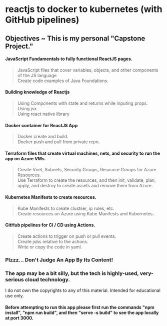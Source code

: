 # reactjs to docker to kubernetes (with GitHub pipelines)<br>
## Objectives ~ This is my personal "Capstone Project."<br>
#### JavaScript Fundamentals to fully functional ReactJS pages. <br>
>JavaScript files that cover variables, objects, and other components of the JS language<br>
>Create code examples of Java Foundations.<br>
#### Building knowledge of Reactjs<br>
>Using Components with state and returns while inputing props.<br>
>Using jsx<br>
>Using react native library<br>
#### Docker container for ReactJS App<br>
>Docker create and build.<br>
>Docker push and pull from private repo.<br>
#### Terraform files that create virtual machines, nets, and security to run the app on Azure VMs.<br>
>Create Vnet, Subnets, Security Groups, Resource Groups for Azure Resources.<br>
>Use Terraform to create the resources, and then init, validate, plan, apply, and destroy to create assets and remove them from Azure.<br>
#### Kubernetes Manifests to create resources.<br>
>Kube Manifests to create clustser, ip rules, etc.<br>
>Create resources on Azure using Kube Manifests and Kubernetes.<br>
#### GitHub pipelines for CI / CD using Actions.<br>
>Create actions to trigger on push or pull events.<br>
>Create jobs relative to the actions.<br>
>Write or copy the code in yaml.<br>

### Plzzz... Don't Judge An App By Its Content!<br> 
### The app may be a bit silly, but the tech is highly-used, very-serious cloud technology.<br>

I do not own the copyrights to any of this material.
Intended for educational use only.


#### Before attempting to run this app please first run the commands "npm install", "npm run build", and then "serve -s build" to see the app locally at port 3000.

